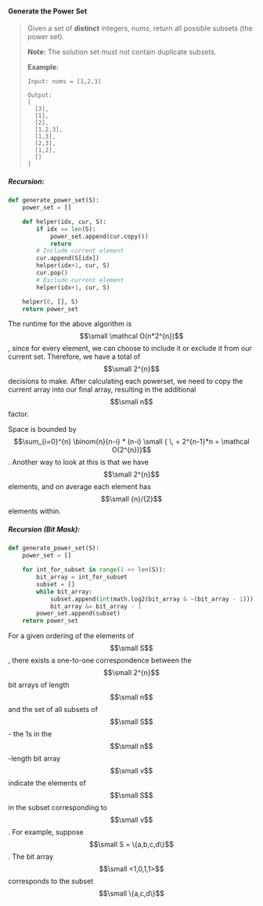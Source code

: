 #### Generate the Power Set

> Given a set of **distinct** integers, _nums_, return all possible subsets \(the power set\).
>
> **Note:** The solution set must not contain duplicate subsets.
>
> **Example:**
>
> ```
> Input: nums = [1,2,3]
>
> Output:
> [
>   [3],
>   [1],
>   [2],
>   [1,2,3],
>   [1,3],
>   [2,3],
>   [1,2],
>   []
> ]
> ```

##### Recursion:

```py
def generate_power_set(S):
    power_set = []

    def helper(idx, cur, S):
        if idx == len(S):
            power_set.append(cur.copy())
            return
        # Include current element
        cur.append(S[idx])
        helper(idx+1, cur, S)
        cur.pop()
        # Exclude current element
        helper(idx+1, cur, S)

    helper(0, [], S)
    return power_set
```

The runtime for the above algorithm is $$\small \mathcal O(n*2^{n})$$, since for every element, we can choose to include it or exclude it from our current set. Therefore, we have a total of $$\small 2^{n}$$ decisions to make. After calculating each powerset, we need to copy the current array into our final array, resulting in the additional $$\small n$$ factor.

Space is bounded by $$\sum_{i=0}^{n} \binom{n}{n-i} * (n-i) \small { \, = 2^{n-1}*n = \mathcal O(2^{n})}$$. Another way to look at this is that we have $$\small 2^{n}$$ elements, and on average each element has $$\small {n}/{2}$$ elements within.

##### Recursion \(Bit Mask\):

```py
def generate_power_set(S):
    power_set = []

    for int_for_subset in range(1 << len(S)):
        bit_array = int_for_subset
        subset = []
        while bit_array:
            subset.append(int(math.log2(bit_array & ~(bit_array - 1))))
            bit_array &= bit_array - 1
        power_set.append(subset)
    return power_set
```

For a given ordering of the elements of $$\small S$$, there exists a one-to-one correspondence between the $$\small 2^{n}$$ bit arrays of length $$\small n$$ and the set of all subsets of $$\small S$$ - the 1s in the $$\small n$$-length bit array $$\small v$$ indicate  the elements of $$\small S$$ in the subset corresponding to $$\small v$$. For example, suppose $$\small S = \{a,b,c,d\}$$. The bit array $$\small <1,0,1,1>$$ corresponds to the subset $$\small \{a,c,d\}$$

